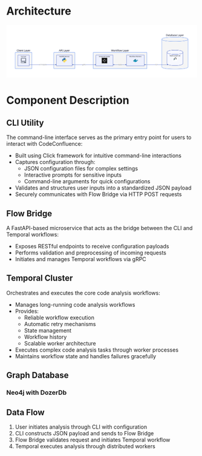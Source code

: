 # Architecture

![Alt text](milestone-2.svg)

# Component Description

## CLI Utility
The command-line interface serves as the primary entry point for users to interact with CodeConfluence:
- Built using Click framework for intuitive command-line interactions
- Captures configuration through:
  - JSON configuration files for complex settings
  - Interactive prompts for sensitive inputs
  - Command-line arguments for quick configurations
- Validates and structures user inputs into a standardized JSON payload
- Securely communicates with Flow Bridge via HTTP POST requests


## Flow Bridge
A FastAPI-based microservice that acts as the bridge between the CLI and Temporal workflows:
- Exposes RESTful endpoints to receive configuration payloads
- Performs validation and preprocessing of incoming requests
- Initiates and manages Temporal workflows via gRPC

## Temporal Cluster
Orchestrates and executes the core code analysis workflows:
- Manages long-running code analysis workflows
- Provides:
  - Reliable workflow execution
  - Automatic retry mechanisms
  - State management
  - Workflow history
  - Scalable worker architecture
- Executes complex code analysis tasks through worker processes
- Maintains workflow state and handles failures gracefully

## Graph Database

### Neo4j with DozerDb 


## Data Flow
1. User initiates analysis through CLI with configuration
2. CLI constructs JSON payload and sends to Flow Bridge
3. Flow Bridge validates request and initiates Temporal workflow
4. Temporal executes analysis through distributed workers


